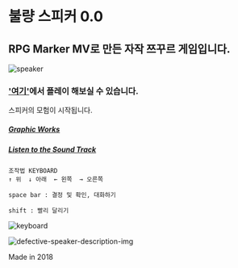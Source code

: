 # 불량 스피커 0.0
## RPG Marker MV로 만든 자작 쯔꾸르 게임입니다.

![speaker](https://user-images.githubusercontent.com/77230980/118475090-c8d61880-b746-11eb-86b4-4580a0a709b0.png)

### ['여기'](https://hanamon.github.io/defective-speaker/)에서 플레이 해보실 수 있습니다.
스피커의 모험이 시작됩니다.

##### [Graphic Works](https://www.instagram.com/hanamon.kr/)
##### [Listen to the Sound Track](https://soundcloud.com/hanamon/sets/defective_speaker_2018)

```
조작법 KEYBOARD
↑ 위  ↓ 아래  ← 왼쪽  → 오른쪽

space bar : 결정 및 확인, 대화하기

shift : 빨리 달리기
```

![keyboard](https://user-images.githubusercontent.com/77230980/118474918-94625c80-b746-11eb-8274-874bf5141f68.png)

![defective-speaker-description-img](https://user-images.githubusercontent.com/77230980/109409651-eb725400-79d7-11eb-84ec-40bca361d142.jpg)

Made in 2018
